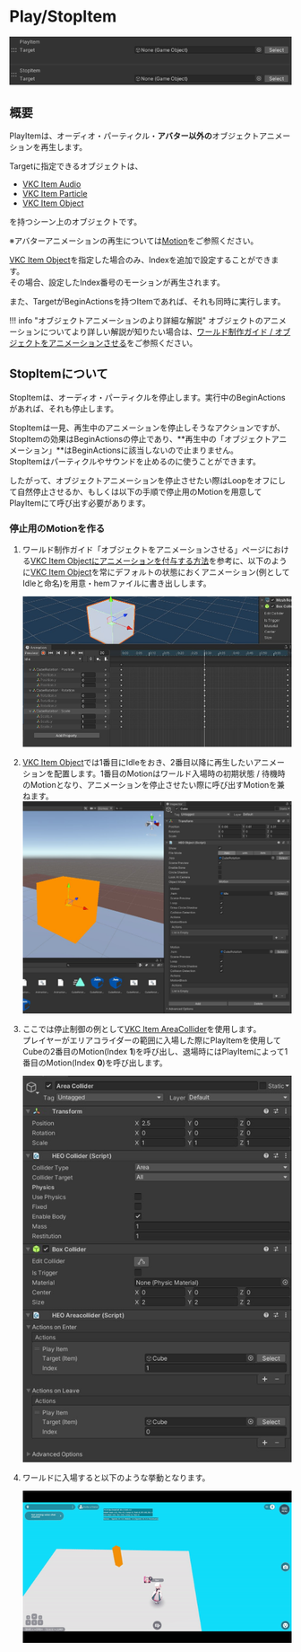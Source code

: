 # Play/StopItem

![PlayStopItem_1](img/PlayStopItem_1.jpg)

## 概要

PlayItemは、オーディオ・パーティクル・**アバター以外の**オブジェクトアニメーションを再生します。

Targetに指定できるオブジェクトは、

- [VKC Item Audio](../../VKCComponents/VKCItemAudio.md)
- [VKC Item Particle](../../VKCComponents/VKCItemParticle.md)
- [VKC Item Object](../../VKCComponents/VKCItemObject.md)

を持つシーン上のオブジェクトです。

※アバターアニメーションの再生については[Motion](../Avatar/Motion.md)をご参照ください。

[VKC Item Object](../../VKCComponents/VKCItemObject.md)を指定した場合のみ、Indexを追加で設定することができます。<br>
その場合、設定したIndex番号のモーションが再生されます。

また、TargetがBeginActionsを持つItemであれば、それも同時に実行します。

!!! info "オブジェクトアニメーションのより詳細な解説"
    オブジェクトのアニメーションについてより詳しい解説が知りたい場合は、[ワールド制作ガイド / オブジェクトをアニメーションさせる](../../WorldMakingGuide/PropAnimation.md)をご参照ください。

## StopItemについて

StopItemは、オーディオ・パーティクルを停止します。実行中のBeginActionsがあれば、それも停止します。

StopItemは一見、再生中のアニメーションを停止しそうなアクションですが、 StopItemの効果はBeginActionsの停止であり、**再生中の「オブジェクトアニメーション」**はBeginActionsに該当しないので止まりません。<br>
StopItemはパーティクルやサウンドを止めるのに使うことができます。

したがって、オブジェクトアニメーションを停止させたい際はLoopをオフにして自然停止させるか、もしくは以下の手順で停止用のMotionを用意してPlayItemにて呼び出す必要があります。

### 停止用のMotionを作る

1. ワールド制作ガイド「オブジェクトをアニメーションさせる」ページにおける[VKC Item Objectにアニメーションを付与する方法](../../WorldMakingGuide/PropAnimation.md#VKCItemObject)を参考に、以下のように[VKC Item Object](../../VKCComponents/VKCItemObject.md)を常にデフォルトの状態におくアニメーション(例としてIdleと命名)を用意・hemファイルに書き出しします。

    ![PlayStopItem_2](img/PlayStopItem_2.jpg)

2. [VKC Item Object](../../VKCComponents/VKCItemObject.md)では1番目にIdleをおき、2番目以降に再生したいアニメーションを配置します。1番目のMotionはワールド入場時の初期状態 / 待機時のMotionとなり、アニメーションを停止させたい際に呼び出すMotionを兼ねます。
    ![PlayStopItem_3](img/PlayStopItem_3.jpg)

3. ここでは停止制御の例として[VKC Item AreaCollider](../../VKCComponents/VKCItemAreaCollider.md)を使用します。<br>プレイヤーがエリアコライダーの範囲に入場した際にPlayItemを使用してCubeの2番目のMotion(Index **1**)を呼び出し、退場時にはPlayItemによって1番目のMotion(Index **0**)を呼び出します。

    ![PlayStopItem_4](img/PlayStopItem_4.jpg)

4. ワールドに入場すると以下のような挙動となります。

    ![PlayStopItem_Result](img/PlayStopItem_Result.gif)
